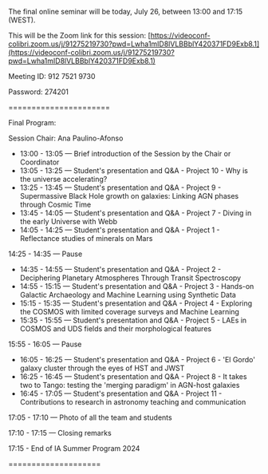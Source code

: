 
The final online seminar will be today, July 26, between 13:00 and 17:15 (WEST).

This will be the Zoom link for this session: [https://videoconf-colibri.zoom.us/j/91275219730?pwd=Lwha1mID8lVLBBblY420371FD9Exb8.1](https://videoconf-colibri.zoom.us/j/91275219730?pwd=Lwha1mID8lVLBBblY420371FD9Exb8.1)

Meeting ID: 912 7521 9730

Password: 274201

 
======================

Final Program:
 
Session Chair: Ana Paulino-Afonso
 
* 13:00 - 13:05 — Brief introduction of the Session by the Chair or Coordinator 
* 13:05 - 13:25 — Student's presentation and Q&A - Project 10 - Why is the universe accelerating?
* 13:25 - 13:45 — Student's presentation and Q&A - Project 9 - Supermassive Black Hole growth on galaxies: Linking AGN phases through Cosmic Time
* 13:45 - 14:05 — Student's presentation and Q&A - Project 7 - Diving in the early Universe with Webb
* 14:05 - 14:25 — Student's presentation and Q&A - Project 1 - Reflectance studies of minerals on Mars
 
14:25 - 14:35 — Pause 
 
* 14:35 - 14:55 — Student's presentation and Q&A - Project 2 - Deciphering Planetary Atmospheres Through Transit Spectroscopy
* 14:55 - 15:15 — Student's presentation and Q&A - Project 3 - Hands-on Galactic Archaeology and Machine Learning using Synthetic Data
* 15:15 - 15:35 — Student's presentation and Q&A - Project 4 - Exploring the COSMOS with limited coverage surveys and Machine Learning
* 15:35 - 15:55 — Student's presentation and Q&A - Project 5 - LAEs in COSMOS and UDS fields and their morphological features
 
15:55 - 16:05 — Pause 
 
* 16:05 - 16:25 — Student's presentation and Q&A - Project 6 - 'El Gordo' galaxy cluster through the eyes of HST and JWST
* 16:25 - 16:45 — Student's presentation and Q&A - Project 8 - It takes two to Tango: testing the 'merging paradigm' in AGN-host galaxies
* 16:45 - 17:05 — Student's presentation and Q&A - Project 11 - Contributions to research in astronomy teaching and communication
 
 
17:05 - 17:10 — Photo of all the team and students
 
17:10 - 17:15 — Closing remarks
 
17:15 - End of IA Summer Program 2024
 
====================
